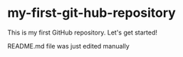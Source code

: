 # my-first-git-hub-repository
This is my first GitHub repository. Let's get started!

README.md file was just edited manually
